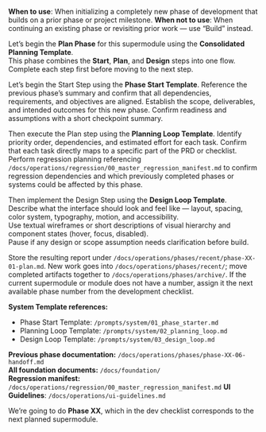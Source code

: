 **When to use**: When initializing a completely new phase of development that builds on a prior phase or project milestone.
**When not to use**: When continuing an existing phase or revisiting prior work — use “Build” instead.

Let’s begin the **Plan Phase** for this supermodule using the **Consolidated Planning Template**.  
This phase combines the **Start**, **Plan**, and **Design** steps into one flow. Complete each step first before moving to the next step.

Let’s begin the Start Step using the **Phase Start Template**.
Reference the previous phase’s summary and confirm that all dependencies, requirements, and objectives are aligned. 
Establish the scope, deliverables, and intended outcomes for this new phase. 
Confirm readiness and assumptions with a short checkpoint summary.

Then execute the Plan step using the **Planning Loop Template**.
Identify priority order, dependencies, and estimated effort for each task.
Confirm that each task directly maps to a specific part of the PRD or checklist.
Perform regression planning referencing `/docs/operations/regression/00_master_regression_manifest.md` to confirm regression dependencies and which previously completed phases or systems could be affected by this phase.

Then implement the Design Step using the **Design Loop Template**.  
Describe what the interface should look and feel like — layout, spacing, color system, typography, motion, and accessibility.  
Use textual wireframes or short descriptions of visual hierarchy and component states (hover, focus, disabled).  
Pause if any design or scope assumption needs clarification before build.

Store the resulting report under `/docs/operations/phases/recent/phase-XX-01-plan.md`. New work goes into `/docs/operations/phases/recent/`; move completed artifacts together to `/docs/operations/phases/archive/`. If the current supermodule or module does not have a number, assign it the next available phase number from the development checklist.

**System Template references:**  
- Phase Start Template: `/prompts/system/01_phase_starter.md`  
- Planning Loop Template: `/prompts/system/02_planning_loop.md`  
- Design Loop Template: `/prompts/system/03_design_loop.md`  

**Previous phase documentation:** `/docs/operations/phases/phase-XX-06-handoff.md`  
**All foundation documents:** `/docs/foundation/`  
**Regression manifest:** `/docs/operations/regression/00_master_regression_manifest.md`
**UI Guidelines**: `/docs/operations/ui-guidelines.md`

We’re going to do **Phase XX**, which in the dev checklist corresponds to the next planned supermodule.